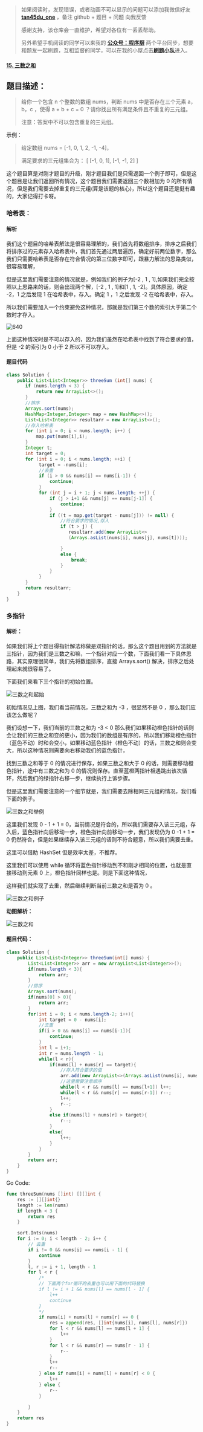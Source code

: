 > 如果阅读时，发现错误，或者动画不可以显示的问题可以添加我微信好友 **[tan45du_one](https://raw.githubusercontent.com/tan45du/tan45du.github.io/master/个人微信.15egrcgqd94w.jpg)** ，备注 github + 题目 + 问题 向我反馈
>
> 感谢支持，该仓库会一直维护，希望对各位有一丢丢帮助。
>
> 另外希望手机阅读的同学可以来我的 <u>[**公众号：程序厨**](https://raw.githubusercontent.com/tan45du/test/master/微信图片_20210320152235.2pthdebvh1c0.png)</u> 两个平台同步，想要和题友一起刷题，互相监督的同学，可以在我的小屋点击<u>[**刷题小队**](https://raw.githubusercontent.com/tan45du/test/master/微信图片_20210320152235.2pthdebvh1c0.png)</u>进入。

#### [15. 三数之和](https://leetcode-cn.com/problems/3sum/)

## 题目描述：

> 给你一个包含 n 个整数的数组 nums，判断 nums 中是否存在三个元素 a，b，c ，使得 a + b + c = 0 ？请你找出所有满足条件且不重复的三元组。
>
> 注意：答案中不可以包含重复的三元组。

示例：

> 给定数组 nums = [-1, 0, 1, 2, -1, -4]，
>
> 满足要求的三元组集合为：
> [
> [-1, 0, 1],
> [-1, -1, 2]
> ]

这个题目算是对刚才题目的升级，刚才题目我们是只需返回一个例子即可，但是这个题目是让我们返回所有情况，这个题目我们需要返回三个数相加为 0 的所有情况，但是我们需要去掉重复的三元组(算是该题的核心)，所以这个题目还是挺有趣的，大家记得打卡呀。

### 哈希表：

#### 解析

我们这个题目的哈希表解法是很容易理解的，我们首先将数组排序，排序之后我们将排序过的元素存入哈希表中，我们首先通过两层遍历，确定好前两位数字，那么我们只需要哈希表是否存在符合情况的第三位数字即可，跟暴力解法的思路类似，很容易理解，

但是这里我们需要注意的情况就是，例如我们的例子为[-2 , 1 , 1],如果我们完全按照以上思路来的话，则会出现两个解，[-2 , 1 , 1]和[1 , 1, -2]。具体原因，确定 -2，1 之后发现 1 在哈希表中，存入。确定 1 ，1 之后发现 -2 在哈希表中，存入。

所以我们需要加入一个约束避免这种情况，那就是我们第三个数的索引大于第二个数时才存入。

![640](https://cdn.jsdelivr.net/gh/tan45du/tan45du.github.io.photo@master/photo/640.9tp5a5guhr0.png)

上面这种情况时是不可以存入的，因为我们虽然在哈希表中找到了符合要求的值，但是 -2 的索引为 0 小于 2 所以不可以存入。

#### 题目代码

```java
class Solution {
    public List<List<Integer>> threeSum (int[] nums) {
       if (nums.length < 3) {
           return new ArrayList<>();
       }
       //排序
       Arrays.sort(nums);
       HashMap<Integer,Integer> map = new HashMap<>();
       List<List<Integer>> resultarr = new ArrayList<>();
       //存入哈希表
       for (int i = 0; i < nums.length; i++) {
           map.put(nums[i],i);
       }
       Integer t;
       int target = 0;
       for (int i = 0; i < nums.length; ++i) {
            target = -nums[i];
            //去重
            if (i > 0 && nums[i] == nums[i-1]) {
                continue;
            }
            for (int j = i + 1; j < nums.length; ++j) {
                if (j > i+1 && nums[j] == nums[j-1]) {
                    continue;
                }
                if ((t = map.get(target - nums[j])) != null) {
                    //符合要求的情况,存入
                    if (t > j) {
                       resultarr.add(new ArrayList<>
                       (Arrays.asList(nums[i], nums[j], nums[t])));

                    }
                    else {
                        break;
                    }
                }
            }
       }
       return resultarr;
    }
}
```

### 多指针

#### 解析：

如果我们将上个题目得指针解法称做是双指针的话，那么这个题目用到的方法就是三指针，因为我们是三数之和嘛，一个指针对应一个数，下面我们看一下具体思路，其实原理很简单，我们先将数组排序，直接 Arrays.sort() 解决，排序之后处理起来就很容易了。

下面我们来看下三个指针的初始位置。

![三数之和起始](https://cdn.jsdelivr.net/gh/tan45du/tan45du.github.io.photo@master/photo/三数之和起始.44vete07oy80.png)

初始情况见上图，我们看当前情况，三数之和为 -3 ，很显然不是 0 ，那么我们应该怎么做呢？

我们设想一下，我们当前的三数之和为 -3 < 0 那么我们如果移动橙色指针的话则会让我们的三数之和变的更小，因为我们的数组是有序的，所以我们移动橙色指针（蓝色不动）时和会变小，如果移动蓝色指针（橙色不动）的话，三数之和则会变大，所以这种情况则需要向右移动我们的蓝色指针，

找到三数之和等于 0 的情况进行保存，如果三数之和大于 0 的话，则需要移动橙色指针，途中有三数之和为 0 的情况则保存。直至蓝橙两指针相遇跳出该次循环，然后我们的绿指针右移一步，继续执行上诉步骤。

但是这里我们需要注意的一个细节就是，我们需要去除相同三元组的情况，我们看下面的例子。

![三数之和举例](https://cdn.jsdelivr.net/gh/tan45du/tan45du.github.io.photo@master/photo/三数之和举例.69b6nvlu4zc0.png)

这里我们发现 0 - 1 + 1 = 0，当前情况是符合的，所以我们需要存入该三元组，存入后，蓝色指针向后移动一步，橙色指针向前移动一步，我们发现仍为 0 -1 + 1 = 0 仍然符合，但是如果继续存入该三元组的话则不符合题意，所以我们需要去重。

这里可以借助 HashSet 但是效率太差，不推荐。

这里我们可以使用 while 循环将蓝色指针移动到不和刚才相同的位置，也就是直接移动到元素 0 上，橙色指针同样也是。则是下面这种情况，

这样我们就实现了去重，然后继续判断当前三数之和是否为 0 。

![三数之和例子](https://cdn.jsdelivr.net/gh/tan45du/tan45du.github.io.photo@master/photo/三数之和例子.6c8xobhrieg0.png)

**动图解析：**

![三数之和](https://cdn.jsdelivr.net/gh/tan45du/tan45du.github.io.photo@master/photo/三数之和.5akhtx5y0g00.gif)

#### 题目代码：

```java
class Solution {
    public List<List<Integer>> threeSum(int[] nums) {
        List<List<Integer>> arr = new ArrayList<List<Integer>>();
        if(nums.length < 3){
            return arr;
        }
        //排序
        Arrays.sort(nums);
        if(nums[0] > 0){
            return arr;
        }
        for(int i = 0; i < nums.length-2; i++){
            int target = 0 - nums[i];
            //去重
            if(i > 0 && nums[i] == nums[i-1]){
                continue;
            }
            int l = i+1;
            int r = nums.length - 1;
            while(l < r){
                if(nums[l] + nums[r] == target){
                    //存入符合要求的值
                    arr.add(new ArrayList<>(Arrays.asList(nums[i], nums[l], nums[r])));
                    //这里需要注意顺序
                    while(l < r && nums[l] == nums[l+1]) l++;
                    while(l < r && nums[r] == nums[r-1]) r--;
                    l++;
                    r--;
                }
                else if(nums[l] + nums[r] > target){
                    r--;
                }
                else{
                    l++;
                }
            }
        }
        return arr;
    }
}
```

Go Code:

```go
func threeSum(nums []int) [][]int {
    res := [][]int{}
    length := len(nums)
    if length < 3 {
        return res
    }

    sort.Ints(nums)
    for i := 0; i < length - 2; i++ {
        // 去重
        if i != 0 && nums[i] == nums[i - 1] {
            continue
        }
        l, r := i + 1, length - 1
        for l < r {
            /*
            // 下面两个for循环的去重也可以用下面的代码替换
            if l != i + 1 && nums[l] == nums[l - 1] {
                l++
                continue
            }
            */
            if nums[i] + nums[l] + nums[r] == 0 {
                res = append(res, []int{nums[i], nums[l], nums[r]})
                for l < r && nums[l] == nums[l + 1] {
                    l++
                }
                for l < r && nums[r] == nums[r - 1] {
                    r--
                }
                l++
                r--
            } else if nums[i] + nums[l] + nums[r] < 0 {
                l++
            } else {
                r--
            }

        }
    }
    return res
}
```
